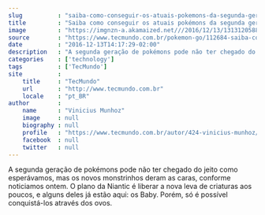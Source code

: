 ```yaml
---
slug          : "saiba-como-conseguir-os-atuais-pokemons-da-segunda-geracao-em-pokemon-go"
title         : "Saiba como conseguir os atuais pokémons da segunda geração em Pokémon GO"
image         : "https://imgnzn-a.akamaized.net///2016/12/13/13131205882405-t1200x480.jpg"
source        : "https://www.tecmundo.com.br/pokemon-go/112684-saiba-conseguir-atuais-pokemons-segunda-geracao-pokemon-go.htm"
date          : "2016-12-13T14:17:29-02:00"
description   : "A segunda geração de pokémons pode não ter chegado do jeito como esperávamos, mas os novos monstrinhos deram as caras, conforme noticiamos ontem. O plano da Niantic é liberar a nova leva de criaturas aos poucos, e alguns deles já estão aqui: os Baby. Porém, só é possível conquistá-los através dos ovos."
categories    : ['technology']
tags          : ['TecMundo']
site          :
    title     : "TecMundo"
    url       : "http://www.tecmundo.com.br"
    locale    : "pt_BR"
author        :
    name      : "Vinicius Munhoz"
    image     : null
    biography : null
    profile   : "https://www.tecmundo.com.br/autor/424-vinicius-munhoz/"
    facebook  : null
    twitter   : null
---
```


A segunda geração de pokémons pode não ter chegado do jeito como esperávamos, mas os novos monstrinhos deram as caras, conforme noticiamos ontem. O plano da Niantic é liberar a nova leva de criaturas aos poucos, e alguns deles já estão aqui: os Baby. Porém, só é possível conquistá-los através dos ovos.
